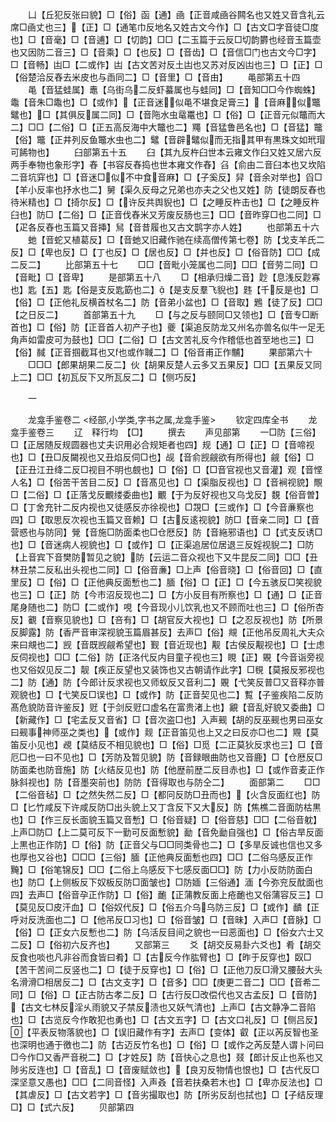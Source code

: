 <!-- { "loadSidebar": true } -->
　　凵【丘犯反张曰貌】□【俗】函【通】凾【正音咸凾谷闗名也又姓又音含礼云席□凾丈也三】【正】□【通笔巾反地名又姓古文今作】□【古文□字音徒□度也】□【音毫】□【音逋】□【切韵】□□【二玉篇于云反□切韵欝也经音玉篇壶也又因防二音三】□【音乘】□【也反】□【音齿】□【音信□门也古文今□字】□【音畅】凷□【二或作】凷【古文苦对反土凷也又苏对反凶凷也三】□【正】□【俗楚洽反舂去米皮也与臿同二】□【音里】□【音由】
　　黾部第五十四
　　黾【音猛蛙属】鼃【乌街乌二反虾蟇属也与蛙同】□【音知□□今作蜘蛛】鼄【音朱□鼄也】□【或作】【正音迷似黾不堪食足膏三】【音麻似鼈鼊也】□【其俱反属二同】□【音陁水虫鼋鼍也】□【俗】□【正音元似鼈而大二】□□【二俗】□【正五高反海中大鼈也二】鼆【音猛鲁邑名也】□【音猛】鼈【俗】鼈【正井列反鱼鼈水虫也二】鼊【音辟鼊似而无指其甲有黒珠文如玳瑁可餙物也】
　　臼部第五十五
　　臼【其九反杵臼世本云雍文作臼又姓又居六反两手奉物也象形字】舂【书容反舂捣也世本雍文作舂】臽【俞由二音臼本也又坎陷二音坑穽也】□【音迷□似不中食音麻】□【子奚反】舁【音余对举也】舀□【羊小反率也抒水也二】舅【渠久反母之兄弟也亦夫之父也又姓】防【徒朗反舂也待米精也】□【掎尔反】□【许反共舆貎也】□【之睡反杵击也】□【之睡反杵臼也】防□【二俗】□【正音伐舂米又芳废反肠也三】□□【音昨穿□也二同】□【疋各反舂也玉篇又音挿】舃【音昔履也又古文鹊字亦人姓】
　　也部第五十六
　　虵【音蛇又植葛反】□【音虵又旧藏作驰在续高僧传第七卷】防【戈支羊氏二反】□【卑也反】□【丁也反】□【居也反】□【并也反】□【俗音防】□□【成二反二】
　　比部第五十七
　　□□【音毗小笼属也二同】□□【音劳二同】□【音毗】□【音卑】
　　是部第五十八
　　□【相承归燥二音】尟【息浅反尟寡也】匙【五】匙【俗是支反匙筯也二】【是支反羣飞貎也】韪【千反是也】□【俗】□【正他礼反横首杖名二】防【音弟小盆也】□【音取】鶗【徒了反】□□【之日反二】
　　首部第五十九
　　□【与之反与颐同□又领也】□【音专□断首也】□【俗】防【正音首人初产子也】夔【渠追反防龙又州名亦兽名似牛一足无角声如雷皮可为鼓也】□□【二俗】□【古文苦礼反今作稽低也首至地也三】□【俗】馘【正音掴截耳也又也或作聝二】□【俗音甫正作黼】
　　果部第六十
　　□□□【郎果胡果二反二】伙【胡果反楚人云多又五果反】□□【五果反又同上二】□□【初瓦反下又所瓦反二】□【侧巧反】

　　一

　　龙龛手鉴卷二
<经部,小学类,字书之属,龙龛手鉴>
　　钦定四库全书
　　龙龛手鉴卷三
　　辽　释行均　【□】
　　撰去
　　声见部第
　　一□防【三俗】□【正居随反规圆器也丈夫识用必合规矩者也四】规【通】□【正】□【音啼视也】□【丑□反闚视也又丑焰反伺□也】觇【音俞觊觎欲有所得也】觎【俗】□【正丑江丑绛二反□视目不明也覻也】□【俗】□【□音官视也又音灌】观【音悭人名】□【俗苦干苦目二反】□【音髙见也】□【渠脂反视也】□【音裥视貌】覸□【二俗】□【正落戈反覼缕委曲也】覼【于为反好视也又乌戈反】覣【俗音曽】□【丁舍充针二反内视也又徒感反亦徐视也】□覝□【三或作】□【今音亷察也四】□【取思反次视也玉篇又音赖】□【古反逺视貌】防□【音亲二同】□【音营惑也与防同】覮【音施□防面柔也□仓厯反】防【音絁邪语也】□【式支反诱□也】□【音迷病人视貌也】□【或作】□【正渠追居位居退三反婬视貎二】□防【上音宾下音樊防暂见之貌】防【云运二音众视也下又牛昆反二同】□□【丑林丑禁二反私出头视也二同】□【俗音亷】□上声【俗音晓】□【俗音回】□【直里反】□【俗】□【正他典反面慙也二】腼【俗】□【正】□【今五骇反□笑视貌也三】□【正】防【今市沼反现也二】□【方小反目有所察也】□【通】□【正音尾身随也二】防□【二或作】哯【今音现小儿饮乳也又不顾而吐也三】□【俗所杏反】覾【音察见貌也】□【咅有】□【胡官反大视也】□【之忍反视也】防【所景反脚露】防【香严音审深视貌玉篇眉甚反】去声□【俗】覜【正他吊反周礼大夫众来曰覜也二】觊【音既觊觎希望也】觐【音近现也】觏【古侯反觏视也】□【士虑反伺视也】□□【二俗】防【正洛代反内目童子视也三】睍【正】覞【今音诣旁视也又俗奴见反二】靓【疾正反望也又装饰也又古朝请作此字】□覒【莫报反邪视也二】防【通】防【今郎计反求视也又师蚁反又音利二】覞【弋笑反普□又音释亦普观貌也】□【弋笑反□误也】□【或作】防【正音契见也二】覱【子鉴疾陷二反防髙危貌防音许鉴反】觃【于剑反觃口虚名在富贵渚上也】覶【音乱好貌又委曲】□【新藏作】□【宅孟反又音省】□【音次盗□也】入声觋【胡的反巫觋也男曰巫女曰觋事神师巫之类也】【或作】觌【正音笛见也上又之曰反亦□也二】覭【莫笛反小见也】覕【莫结反不相见貌也】□【俗】□觅【二正莫狄反求也三】□【音厄□也一曰不见也】□【芳防及暂见貌】防【音録眼曲防也又音鹿】□【仓厯反□防面柔也防音施】防【火结反见也】防【他歴前歴二反目赤也】□【或作音麦正作脉斜视也】防【音墨突前也】防防【音得取也与防仝二】
　　面部第二
　　□□【二俗音毡】□【之然失然二反】□【都冋反防□丑而也】【火含反面红也】防□【匕竹咸反下许咸反防□出头貌上又丁含反下又大反】防【焦樵二音面防枯黒也】□【作三反长面貌玉篇又音慙】□【俗音疑】□【俗音慈】□□【二俗音躭】上声□防□【上二莫可反下一勤可反面慙貌】勔【音免勔自强也】□【俗古旱反面上黒也正作防】□【俗】防【正音父与□□同类骨也二】□【多旱反诚也信也又多也厚也又谷也】□□□【三俗】腼【正他典反面慙也四】□□【二俗乌感反正作黤】□【俗笔锦反】□□【二俗上乌感反下七感反面□□】防【力小反防防面白也】防□【上侧板反下奴板反防□面皱也】□防媔【三俗通】湎【今弥兖反酖面也四】去声□【俗音孕正作防】□【俗】靤【正蒲教反面上疮靤也又俗蒲容反三】□【莫见反□皮汗血】□【俗奴代反】□【俗五介乌乌防三反】□【或作】靧【正呼对反洗面也二】□【他吊反□习也】□【俗音皱】□【音昧】入声□【音脉】□【俗】□【正女六反慙也二】防【乌活反目间之貌也一曰恶面也】□【俗女六士又二反】□【俗初六反齐也】
　　又部第三
　　爻【胡交反易卦六爻也】肴【胡交反食也啖也凡非谷而食皆曰肴】□【古反今作肱臂也】□【昨于反穿也】臤□【苦干苦间二反竖也二】□【徒于反穿也】□【俗】□【正他刀反□滑又腰鼔大头名滑滑□相居反二】□【古文支字】□【音多】□□【庚更二音二】□□【音希二同】□【俗】□【正古防古孝二反】□【古行反□改偿代也又古孟反】□【音防】【古文七林反淫乆雨貌又子禁反渍也又妖气清也】上声□【古文静净二音陷也】□【古览反今作敢犯也勇也】□【古文五字】□【古文口礼反】□【侧吕反】【平表反物落貌也】□【误旧藏作有字】去声□【变体】叡【正以芮反智也圣也深明也通于徼也二】防【古迈反竹名也】□【俗】□【或作之芮反楚人谓卜问曰□今作□又香严音税二】□【才姓反】防【音快心之息也】叕【郎计反止也系也又陟劣反连也】□【音乱】□【音废赋敛也】【良刃反物情也恨也】□【古代反□深坚意又愚也】□□【二同音怪】入声叒【音若扶桑若木也】□【卑亦反法也】□【其虐反】□【古文若字】□【音劣撮取也】防【所劣反刮也拭也】□【子结反理□】□【式六反】
　　贝部第四
